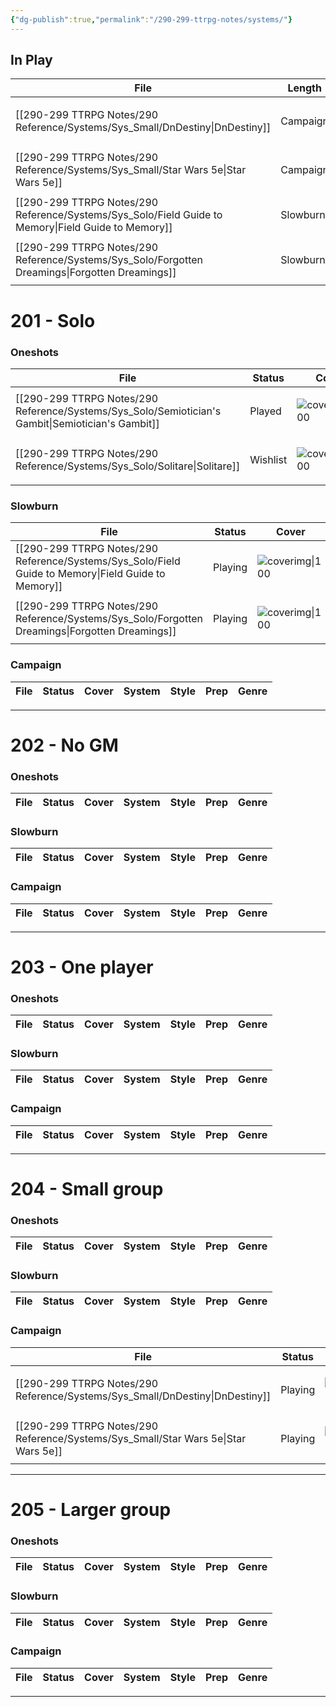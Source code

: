 ```yaml
---
{"dg-publish":true,"permalink":"/290-299-ttrpg-notes/systems/"}
---
```



## In Play

| File                                                                                                   | Length   | System | Style       | Genre                                             |
| ------------------------------------------------------------------------------------------------------ | -------- | ------ | ----------- | ------------------------------------------------- |
| [[290-299 TTRPG Notes/290 Reference/Systems/Sys_Small/DnDestiny\|DnDestiny]]                        | Campaign | 5e     | Sandbox     | <ul><li>SciFi_Other</li><li>Mythic</li></ul>      |
| [[290-299 TTRPG Notes/290 Reference/Systems/Sys_Small/Star Wars 5e\|Star Wars 5e]]                  | Campaign | 5e     | Sandbox     | <ul><li>SciFi_Other</li><li>SciFi_Space</li></ul> |
| [[290-299 TTRPG Notes/290 Reference/Systems/Sys_Solo/Field Guide to Memory\|Field Guide to Memory]] | Slowburn | Unique | Interactive | <ul><li>Punk_Solar</li></ul>                      |
| [[290-299 TTRPG Notes/290 Reference/Systems/Sys_Solo/Forgotten Dreamings\|Forgotten Dreamings]]     | Slowburn | Unique | Interactive | <ul><li>Poetry</li><li>Fantasy_Urban</li></ul>    |


# 201 - Solo

### Oneshots

| File                                                                                                 | Status   | Cover                                                                                        | System               | Style         | Prep   | Genre                                                  |
| ---------------------------------------------------------------------------------------------------- | -------- | -------------------------------------------------------------------------------------------- | -------------------- | ------------- | ------ | ------------------------------------------------------ |
| [[290-299 TTRPG Notes/290 Reference/Systems/Sys_Solo/Semiotician's Gambit\|Semiotician's Gambit]] | Played   | ![coverimg\|100](https://i.pinimg.com/564x/60/51/fb/6051fbb45fd1a09029331dac1f914877.jpg)    | Friends at the Table | Builder       | Improv | <ul><li>Fantasy_Generic</li><li>DarkAcademia</li></ul> |
| [[290-299 TTRPG Notes/290 Reference/Systems/Sys_Solo/Solitare\|Solitare]]                         | Wishlist | ![coverimg\|100](https://img.itch.zone/aW1hZ2UvNTE3OTMwLzI2ODk2MTgucG5n/original/oFNWdu.png) | Unique               | Introspective | Improv | <ul><li>Poetry</li><li>Punk_Solar</li></ul>            |


### Slowburn
| File                                                                                                   | Status  | Cover                                                                                                                                                                                                                                                                        | System | Style       | Prep   | Genre                                          |
| ------------------------------------------------------------------------------------------------------ | ------- | ---------------------------------------------------------------------------------------------------------------------------------------------------------------------------------------------------------------------------------------------------------------------------- | ------ | ----------- | ------ | ---------------------------------------------- |
| [[290-299 TTRPG Notes/290 Reference/Systems/Sys_Solo/Field Guide to Memory\|Field Guide to Memory]] | Playing | ![coverimg\|100](https://img.itch.zone/aW1nLzU0OTMyNjQuanBn/original/0ZjCzM.jpg)                                                                                                                                                                                             | Unique | Interactive | Improv | <ul><li>Punk_Solar</li></ul>                   |
| [[290-299 TTRPG Notes/290 Reference/Systems/Sys_Solo/Forgotten Dreamings\|Forgotten Dreamings]]     | Playing | ![coverimg\|100](https://c10.patreonusercontent.com/4/patreon-media/p/post/65632985/d51303e51177466890fee84666ba10a1/eyJlbmFibGVfZ2lmX3RyYW5zZm9ybSI6MSwicSI6MTAwLCJ3ZWJwIjowfQ%3D%3D/1.jpg?token-time=1670716800&token-hash=nFOOojLMPUFXuWJOsPFFWCAtAwLoUi9NfGkTkxaoeM0%3D) | Unique | Interactive | N/A    | <ul><li>Poetry</li><li>Fantasy_Urban</li></ul> |


### Campaign

| File | Status | Cover | System | Style | Prep | Genre |
| ---- | ------ | ----- | ------ | ----- | ---- | ----- |


****

# 202 - No GM

### Oneshots

| File | Status | Cover | System | Style | Prep | Genre |
| ---- | ------ | ----- | ------ | ----- | ---- | ----- |


### Slowburn
| File | Status | Cover | System | Style | Prep | Genre |
| ---- | ------ | ----- | ------ | ----- | ---- | ----- |


### Campaign

| File | Status | Cover | System | Style | Prep | Genre |
| ---- | ------ | ----- | ------ | ----- | ---- | ----- |


****

# 203 - One player

### Oneshots

| File | Status | Cover | System | Style | Prep | Genre |
| ---- | ------ | ----- | ------ | ----- | ---- | ----- |


### Slowburn
| File | Status | Cover | System | Style | Prep | Genre |
| ---- | ------ | ----- | ------ | ----- | ---- | ----- |


### Campaign

| File | Status | Cover | System | Style | Prep | Genre |
| ---- | ------ | ----- | ------ | ----- | ---- | ----- |


****

# 204 - Small group

### Oneshots

| File | Status | Cover | System | Style | Prep | Genre |
| ---- | ------ | ----- | ------ | ----- | ---- | ----- |


### Slowburn
| File | Status | Cover | System | Style | Prep | Genre |
| ---- | ------ | ----- | ------ | ----- | ---- | ----- |


### Campaign

| File                                                                                  | Status  | Cover                                                                                                                                                   | System | Style   | Prep | Genre                                             |
| ------------------------------------------------------------------------------------- | ------- | ------------------------------------------------------------------------------------------------------------------------------------------------------- | ------ | ------- | ---- | ------------------------------------------------- |
| [[290-299 TTRPG Notes/290 Reference/Systems/Sys_Small/DnDestiny\|DnDestiny]]       | Playing | ![coverimg\|100](https://images.squarespace-cdn.com/content/v1/5b224b7cd274cb79a2da5175/c8960bb0-f54b-4a74-9c72-6e9498d2eb6e/PGB_ExportedFromPDF.png)   | 5e     | Sandbox | Low  | <ul><li>SciFi_Other</li><li>Mythic</li></ul>      |
| [[290-299 TTRPG Notes/290 Reference/Systems/Sys_Small/Star Wars 5e\|Star Wars 5e]] | Playing | ![coverimg\|100](https://external-preview.redd.it/iN7RrG0453D4qNznslzlwl809gqj7DLUm1oNYquzJ_4.jpg?auto=webp&s=75154663332c9bfefe57d38236e97703be66d298) | 5e     | Sandbox | Low  | <ul><li>SciFi_Other</li><li>SciFi_Space</li></ul> |


****

# 205 - Larger group

### Oneshots

| File | Status | Cover | System | Style | Prep | Genre |
| ---- | ------ | ----- | ------ | ----- | ---- | ----- |


### Slowburn
| File | Status | Cover | System | Style | Prep | Genre |
| ---- | ------ | ----- | ------ | ----- | ---- | ----- |


### Campaign

| File | Status | Cover | System | Style | Prep | Genre |
| ---- | ------ | ----- | ------ | ----- | ---- | ----- |


****